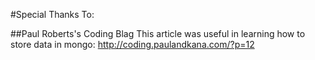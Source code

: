 #Special Thanks To:

##Paul Roberts's Coding Blag
This article was useful in learning how to store data in mongo: http://coding.paulandkana.com/?p=12
